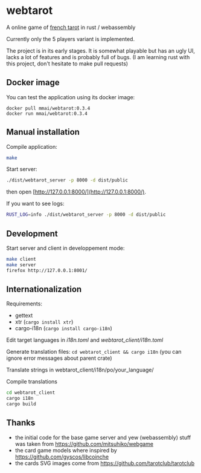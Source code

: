 # webtarot

A online game of [french tarot](https://en.wikipedia.org/wiki/French_tarot) in rust / webassembly

Currently only the 5 players variant is implemented.

The project is in its early stages. It is somewhat playable but has an ugly UI, lacks a lot of features and is probably full of bugs. 
(I am learning rust with this project, don't hesitate to make pull requests)

## Docker image

You can test the application using its docker image:

```
docker pull mmai/webtarot:0.3.4
docker run mmai/webtarot:0.3.4
```

## Manual installation

Compile application: 

```sh
make
```

Start server:

```sh
./dist/webtarot_server -p 8000 -d dist/public
```

then open [http://127.0.0.1:8000/](http://127.0.0.1:8000/).


If you want to see logs:
```sh
RUST_LOG=info ./dist/webtarot_server -p 8000 -d dist/public
```

## Development

Start server and client in developpement mode:

```sh
make client
make server
firefox http://127.0.0.1:8001/
```

## Internationalization

Requirements: 
- gettext
- xtr (`cargo install xtr`)
- cargo-i18n (`cargo install cargo-i18n`)

Edit target languages in _i18n.toml_ and _webtarot_client/i18n.toml_

Generate translation files: `cd webtarot_client && cargo i18n` (you can ignore error messages about parent crate)

Translate strings in webtarot_client/i18n/po/your_language/

Compile translations 

```sh
cd webtarot_client
cargo i18n
cargo build
```

## Thanks

* the initial code for the base game server and yew (webassembly) stuff was taken from https://github.com/mitsuhiko/webgame
* the card game models where inspired by https://github.com/gyscos/libcoinche
* the cards SVG images come from https://github.com/tarotclub/tarotclub

